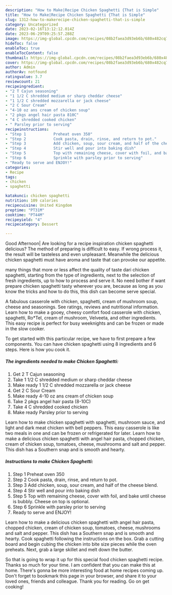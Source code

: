 ```yaml
---
description: "How to Make|Recipe Chicken Spaghetti {That is Simple"
title: "How to Make|Recipe Chicken Spaghetti {That is Simple"
slug: 1312-how-to-makerecipe-chicken-spaghetti-that-is-simple
category: Uncategorized
date: 2023-02-16T13:12:12.014Z
date: 2023-06-29T09:25:57.288Z
image: https://img-global.cpcdn.com/recipes/08b2faea3d93eb6b/680x482cq70/chicken-spaghetti-recipe-main-photo.jpg
hideToc: false
enableToc: true
enableTocContent: false
thumbnail: https://img-global.cpcdn.com/recipes/08b2faea3d93eb6b/680x482cq70/chicken-spaghetti-recipe-main-photo.jpg
cover: https://img-global.cpcdn.com/recipes/08b2faea3d93eb6b/680x482cq70/chicken-spaghetti-recipe-main-photo.jpg
author: Admin
authorAv: notfound
ratingvalue: 3.7
reviewcount: 21
recipeingredient:
- "2 T Cajun seasoning"
- "1 1/2 C shredded medium or sharp cheddar cheese"
- "1 1/2 C shredded mozzarella or jack cheese"
- "2 C Sour Cream"
- "4-10 oz ans cream of chicken soup"
- "2 pkgs angel hair pasta 810C"
- "4 C shredded cooked chicken"
- " Parsley prior to serving"
recipeinstructions:
- "Step 1            Preheat oven 350"
- "Step 2            Cook pasta, drain, rinse, and return to pot."
- "Step 3            Add chicken, soup, sour cream, and half of the cheese blend."
- "Step 4            Stir well and pour into baking dish"
- "Step 5            Top with remaining cheese, cover with foil, and bake until cheese is bubbly. Cheese on top is optional."
- "Step 6            Sprinkle with parsley prior to serving"
- "Ready to serve and ENJOY!"
categories:
- Recipe
tags:
- chicken
- spaghetti

katakunci: chicken spaghetti 
nutrition: 109 calories
recipecuisine: United Kingdom
preptime: "PT31M"
cooktime: "PT44M"
recipeyield: "4"
recipecategory: Dessert

---
```



Good Afternoon| Are looking for a recipe inspiration chicken spaghetti delicious? The method of preparing is difficult to easy. If wrong process it, the result will be tasteless and even unpleasant. Meanwhile the delicious chicken spaghetti must have aroma and taste that can provoke our appetite.






many things that more or less affect the quality of taste dari chicken spaghetti, starting from the type of ingredients, next to the selection of fresh ingredients, up to how to process and serve it. No need bother if want prepare chicken spaghetti tasty wherever you are, because as long as you know the tricks and how to do this, this dish can become serve special.


A fabulous casserole with chicken, spaghetti, cream of mushroom soup, cheese and seasonings. See ratings, reviews and nutritional information. Learn how to make a gooey, cheesy comfort food casserole with chicken, spaghetti, Ro*Tel, cream of mushroom, Velveeta, and other ingredients. This easy recipe is perfect for busy weeknights and can be frozen or made in the slow cooker.


To get started with this particular recipe, we have to first prepare a few components. You can have chicken spaghetti using 8 ingredients and 6 steps. Here is how you cook it.

<!--inarticleads1-->

##### The ingredients needed to make Chicken Spaghetti:

1. Get 2 T Cajun seasoning
1. Take 1 1/2 C shredded medium or sharp cheddar cheese
1. Make ready 1 1/2 C shredded mozzarella or jack cheese
1. Get 2 C Sour Cream
1. Make ready 4-10 oz ans cream of chicken soup
1. Take 2 pkgs angel hair pasta (8-10C)
1. Take 4 C shredded cooked chicken
1. Make ready  Parsley prior to serving


Learn how to make chicken spaghetti with spaghetti, mushroom sauce, and light and dark meat chicken with bell peppers. This easy casserole is like two meals in one and can be frozen or refrigerated for later. Learn how to make a delicious chicken spaghetti with angel hair pasta, chopped chicken, cream of chicken soup, tomatoes, cheese, mushrooms and salt and pepper. This dish has a Southern snap and is smooth and hearty. 

<!--inarticleads2-->

##### Instructions to make Chicken Spaghetti:

1. Step 1            Preheat oven 350
1. Step 2            Cook pasta, drain, rinse, and return to pot.
1. Step 3            Add chicken, soup, sour cream, and half of the cheese blend.
1. Step 4            Stir well and pour into baking dish
1. Step 5            Top with remaining cheese, cover with foil, and bake until cheese is bubbly. Cheese on top is optional.
1. Step 6            Sprinkle with parsley prior to serving
1. Ready to serve and ENJOY!

Learn how to make a delicious chicken spaghetti with angel hair pasta, chopped chicken, cream of chicken soup, tomatoes, cheese, mushrooms and salt and pepper. This dish has a Southern snap and is smooth and hearty. Cook spaghetti following the instructions on the box. Grab a cutting board and begin cubing the chicken into bite size pieces while the oven preheats. Next, grab a large skillet and melt down the butter. 

So that is going to wrap it up for this special food chicken spaghetti recipe. Thanks so much for your time. I am confident that you can make this at home. There's gonna be more interesting food at home recipes coming up. Don't forget to bookmark this page in your browser, and share it to your loved ones, friends and colleague. Thank you for reading. Go on get cooking!
